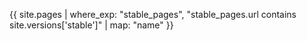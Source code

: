 {{ site.pages | where_exp: "stable_pages", "stable_pages.url contains site.versions['stable']" | map: "name" }}
